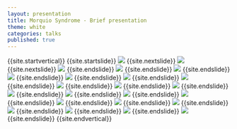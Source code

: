 ```yaml
---
layout: presentation
title: Morquio Syndrome - Brief presentation
theme: white
categories: talks
published: true
---
```


{{site.startvertical}}
{{site.startslide}}
<img src="{{site.baseurl}}/images/talks/MorquioSyndrome_BriefPresentation_Oct2015/Slide01.png"></img>
{{site.nextslide}}
<img src="{{site.baseurl}}/images/talks/MorquioSyndrome_BriefPresentation_Oct2015/Slide02.png"></img>
{{site.nextslide}}
<img src="{{site.baseurl}}/images/talks/MorquioSyndrome_BriefPresentation_Oct2015/Slide03.png"></img>
{{site.endslide}}
<img src="{{site.baseurl}}/images/talks/MorquioSyndrome_BriefPresentation_Oct2015/Slide04.png"></img>
{{site.endslide}}
<img src="{{site.baseurl}}/images/talks/MorquioSyndrome_BriefPresentation_Oct2015/Slide05.png"></img>
{{site.endslide}}
<img src="{{site.baseurl}}/images/talks/MorquioSyndrome_BriefPresentation_Oct2015/Slide06.png"></img>
{{site.endslide}}
<img src="{{site.baseurl}}/images/talks/MorquioSyndrome_BriefPresentation_Oct2015/Slide07.png"></img>
{{site.endslide}}
<img src="{{site.baseurl}}/images/talks/MorquioSyndrome_BriefPresentation_Oct2015/Slide08.png"></img>
{{site.endslide}}
<img src="{{site.baseurl}}/images/talks/MorquioSyndrome_BriefPresentation_Oct2015/Slide09.png"></img>
{{site.endslide}}
<img src="{{site.baseurl}}/images/talks/MorquioSyndrome_BriefPresentation_Oct2015/Slide10.png"></img>
{{site.endslide}}
<img src="{{site.baseurl}}/images/talks/MorquioSyndrome_BriefPresentation_Oct2015/Slide11.png"></img>
{{site.endslide}}
<img src="{{site.baseurl}}/images/talks/MorquioSyndrome_BriefPresentation_Oct2015/Slide12.png"></img>
{{site.endslide}}
<img src="{{site.baseurl}}/images/talks/MorquioSyndrome_BriefPresentation_Oct2015/Slide13.png"></img>
{{site.endslide}}
<img src="{{site.baseurl}}/images/talks/MorquioSyndrome_BriefPresentation_Oct2015/Slide14.png"></img>
{{site.endslide}}
<img src="{{site.baseurl}}/images/talks/MorquioSyndrome_BriefPresentation_Oct2015/Slide15.png"></img>
{{site.endslide}}
<img src="{{site.baseurl}}/images/talks/MorquioSyndrome_BriefPresentation_Oct2015/Slide15.png"></img>
{{site.endslide}}
<img src="{{site.baseurl}}/images/talks/MorquioSyndrome_BriefPresentation_Oct2015/Slide16.png"></img>
{{site.endslide}}
<img src="{{site.baseurl}}/images/talks/MorquioSyndrome_BriefPresentation_Oct2015/Slide17.png"></img>
{{site.endslide}}
<img src="{{site.baseurl}}/images/talks/MorquioSyndrome_BriefPresentation_Oct2015/Slide18.png"></img>
{{site.endslide}}
<img src="{{site.baseurl}}/images/talks/MorquioSyndrome_BriefPresentation_Oct2015/Slide19.png"></img>
{{site.endslide}}
<img src="{{site.baseurl}}/images/talks/MorquioSyndrome_BriefPresentation_Oct2015/Slide20.png"></img>
{{site.endslide}}
<img src="{{site.baseurl}}/images/talks/MorquioSyndrome_BriefPresentation_Oct2015/Slide21.png"></img>
{{site.endslide}}
<img src="{{site.baseurl}}/images/talks/MorquioSyndrome_BriefPresentation_Oct2015/Slide22.png"></img>
{{site.endslide}}
{{site.endvertical}}

